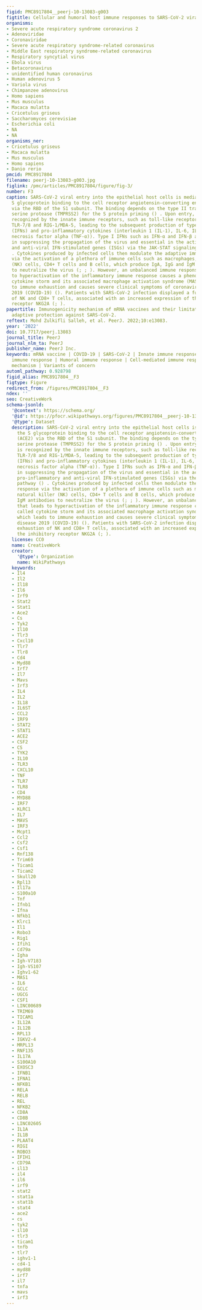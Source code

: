 ```yaml
---
figid: PMC8917804__peerj-10-13083-g003
figtitle: Cellular and humoral host immune responses to SARS-CoV-2 viral infection
organisms:
- Severe acute respiratory syndrome coronavirus 2
- Adenoviridae
- Coronaviridae
- Severe acute respiratory syndrome-related coronavirus
- Middle East respiratory syndrome-related coronavirus
- Respiratory syncytial virus
- Ebola virus
- Betacoronavirus
- unidentified human coronavirus
- Human adenovirus 5
- Variola virus
- Chimpanzee adenovirus
- Homo sapiens
- Mus musculus
- Macaca mulatta
- Cricetulus griseus
- Saccharomyces cerevisiae
- Escherichia coli
- NA
- NA
organisms_ner:
- Cricetulus griseus
- Macaca mulatta
- Mus musculus
- Homo sapiens
- Danio rerio
pmcid: PMC8917804
filename: peerj-10-13083-g003.jpg
figlink: /pmc/articles/PMC8917804/figure/fig-3/
number: F3
caption: SARS-CoV-2 viral entry into the epithelial host cells is mediated by the
  S glycoprotein binding to the cell receptor angiotensin-converting enzyme (ACE2)
  via the RBD of the S1 subunit. The binding depends on the type II transmembrane
  serine protease (TMPRSS2) for the S protein priming () . Upon entry, the virus is
  recognized by the innate immune receptors, such as toll-like receptor 3 (TLR-3),
  TLR-7/8 and RIG-1/MDA-5, leading to the subsequent production of type I interferons
  (IFNs) and pro-inflammatory cytokines (interleukin 1 (IL-1), IL-6, IL-7 and tumor
  necrosis factor alpha (TNF-α)). Type I IFNs such as IFN-α and IFN-β are crucial
  in suppressing the propagation of the virus and essential in the activation of pro-inflammatory
  and anti-viral IFN-stimulated genes (ISGs) via the JAK-STAT signaling pathway ()
  . Cytokines produced by infected cells then modulate the adaptive immune response
  via the activation of a plethora of immune cells such as macrophages, natural killer
  (NK) cells, CD4+ T cells and B cells, which produce IgA, IgG and IgM antibodies
  to neutralize the virus (; ; ). However, an unbalanced immune response that leads
  to hyperactivation of the inflammatory immune response causes a phenomenon called
  cytokine storm and its associated macrophage activation syndrome (MAS), which leads
  to immune exhaustion and causes severe clinical symptoms of coronavirus disease
  2019 (COVID-19) (). Patients with SARS-CoV-2 infection displayed a functional exhaustion
  of NK and CD8+ T cells, associated with an increased expression of the inhibitory
  receptor NKG2A (; ).
papertitle: Immunogenicity mechanism of mRNA vaccines and their limitations in promoting
  adaptive protection against SARS-CoV-2.
reftext: Mohd Zulkifli Salleh, et al. PeerJ. 2022;10:e13083.
year: '2022'
doi: 10.7717/peerj.13083
journal_title: PeerJ
journal_nlm_ta: PeerJ
publisher_name: PeerJ Inc.
keywords: mRNA vaccine | COVID-19 | SARS-CoV-2 | Innate immune response | Adaptive
  immune response | Humoral immune response | Cell-mediated immune response | Immunogenicity
  mechanism | Variants of concern
automl_pathway: 0.928798
figid_alias: PMC8917804__F3
figtype: Figure
redirect_from: /figures/PMC8917804__F3
ndex: ''
seo: CreativeWork
schema-jsonld:
  '@context': https://schema.org/
  '@id': https://pfocr.wikipathways.org/figures/PMC8917804__peerj-10-13083-g003.html
  '@type': Dataset
  description: SARS-CoV-2 viral entry into the epithelial host cells is mediated by
    the S glycoprotein binding to the cell receptor angiotensin-converting enzyme
    (ACE2) via the RBD of the S1 subunit. The binding depends on the type II transmembrane
    serine protease (TMPRSS2) for the S protein priming () . Upon entry, the virus
    is recognized by the innate immune receptors, such as toll-like receptor 3 (TLR-3),
    TLR-7/8 and RIG-1/MDA-5, leading to the subsequent production of type I interferons
    (IFNs) and pro-inflammatory cytokines (interleukin 1 (IL-1), IL-6, IL-7 and tumor
    necrosis factor alpha (TNF-α)). Type I IFNs such as IFN-α and IFN-β are crucial
    in suppressing the propagation of the virus and essential in the activation of
    pro-inflammatory and anti-viral IFN-stimulated genes (ISGs) via the JAK-STAT signaling
    pathway () . Cytokines produced by infected cells then modulate the adaptive immune
    response via the activation of a plethora of immune cells such as macrophages,
    natural killer (NK) cells, CD4+ T cells and B cells, which produce IgA, IgG and
    IgM antibodies to neutralize the virus (; ; ). However, an unbalanced immune response
    that leads to hyperactivation of the inflammatory immune response causes a phenomenon
    called cytokine storm and its associated macrophage activation syndrome (MAS),
    which leads to immune exhaustion and causes severe clinical symptoms of coronavirus
    disease 2019 (COVID-19) (). Patients with SARS-CoV-2 infection displayed a functional
    exhaustion of NK and CD8+ T cells, associated with an increased expression of
    the inhibitory receptor NKG2A (; ).
  license: CC0
  name: CreativeWork
  creator:
    '@type': Organization
    name: WikiPathways
  keywords:
  - Il4
  - Il2
  - Il18
  - Il6
  - Irf9
  - Stat2
  - Stat1
  - Ace2
  - Cs
  - Tyk2
  - Il10
  - Tlr3
  - Cxcl10
  - Tlr7
  - Tlr8
  - Cd4
  - Myd88
  - Irf7
  - Il7
  - Mavs
  - Irf3
  - IL4
  - IL2
  - IL18
  - IL6ST
  - CCL2
  - IRF9
  - STAT2
  - STAT1
  - ACE2
  - CSF2
  - CS
  - TYK2
  - IL10
  - TLR3
  - CXCL10
  - TNF
  - TLR7
  - TLR8
  - CD4
  - MYD88
  - IRF7
  - KLRC1
  - IL7
  - MAVS
  - IRF3
  - Mcpt1
  - Ccl2
  - Csf2
  - Csf1
  - Rnf138
  - Trim69
  - Ticam1
  - Ticam2
  - Skull20
  - Rpl13
  - Il17a
  - S100a10
  - Tnf
  - Ifnb1
  - Ifna
  - Nfkb1
  - Klrc1
  - Il1
  - Robo3
  - Rig1
  - Ifih1
  - Cd79a
  - Igha
  - Igh-V7183
  - Igh-VS107
  - Ighv1-62
  - MAS1
  - IL6
  - GCLC
  - UGCG
  - CSF1
  - LINC00689
  - TRIM69
  - TICAM1
  - IL12A
  - IL12B
  - RPL13
  - IGKV2-4
  - MRPL13
  - RNF135
  - IL17A
  - S100A10
  - EXOSC3
  - IFNB1
  - IFNA1
  - NFKB1
  - RELA
  - RELB
  - REL
  - NFKB2
  - CD8A
  - CD8B
  - LINC02605
  - IL1A
  - IL1B
  - PLAAT4
  - RIGI
  - ROBO3
  - IFIH1
  - CD79A
  - il13
  - il4
  - il6
  - irf9
  - stat2
  - stat1a
  - stat1b
  - stat4
  - ace2
  - cs
  - tyk2
  - il10
  - tlr3
  - ticam1
  - tnfb
  - tlr7
  - ighv1-1
  - cd4-1
  - myd88
  - irf7
  - il7
  - tnfa
  - mavs
  - irf3
---
```

